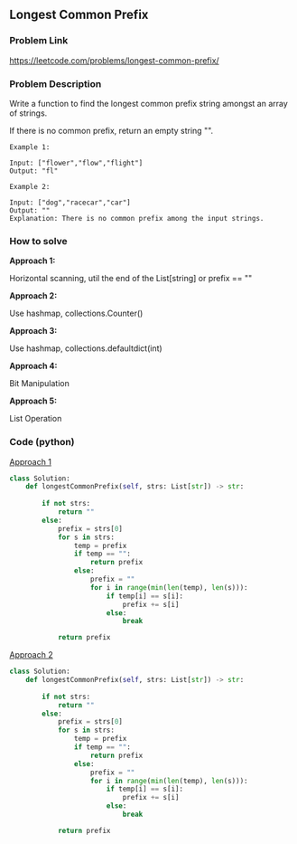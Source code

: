 ## Longest Common Prefix

### Problem Link
https://leetcode.com/problems/longest-common-prefix/

### Problem Description 

Write a function to find the longest common prefix string amongst an array of strings.

If there is no common prefix, return an empty string "".


```
Example 1: 

Input: ["flower","flow","flight"]
Output: "fl"

```

```
Example 2: 

Input: ["dog","racecar","car"]
Output: ""
Explanation: There is no common prefix among the input strings.

```

### How to solve 

**Approach 1:** 

Horizontal scanning, util the end of the List[string] or prefix == ""

**Approach 2:** 

Use hashmap, collections.Counter()

**Approach 3:** 

Use hashmap, collections.defaultdict(int)

**Approach 4:** 

Bit Manipulation

**Approach 5:** 

List Operation

### Code (python)

[Approach 1](https://github.com/yanray/leetcode/blob/master/problems/0014Longest_Common_Prefix/0014Longest_Common_Prefix1.py)

```python
class Solution:
    def longestCommonPrefix(self, strs: List[str]) -> str:
        
        if not strs:
            return ""
        else:
            prefix = strs[0]
            for s in strs:
                temp = prefix
                if temp == "":
                    return prefix
                else:
                    prefix = ""
                    for i in range(min(len(temp), len(s))):
                        if temp[i] == s[i]:
                            prefix += s[i]
                        else:
                            break

            return prefix
```

[Approach 2](https://github.com/yanray/leetcode/blob/master/problems/0014Longest_Common_Prefix/0014Longest_Common_Prefix2.py)

```python
class Solution:
    def longestCommonPrefix(self, strs: List[str]) -> str:
        
        if not strs:
            return ""
        else:
            prefix = strs[0]
            for s in strs:
                temp = prefix
                if temp == "":
                    return prefix
                else:
                    prefix = ""
                    for i in range(min(len(temp), len(s))):
                        if temp[i] == s[i]:
                            prefix += s[i]
                        else:
                            break

            return prefix
```

